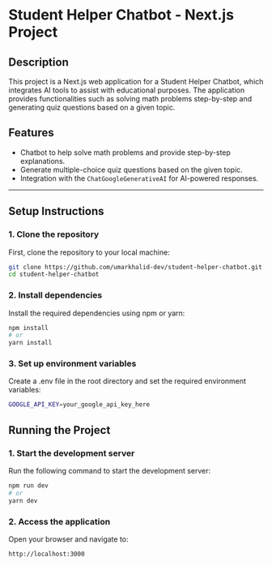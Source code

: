 # **Student Helper Chatbot - Next.js Project**

## **Description**

This project is a Next.js web application for a Student Helper Chatbot, which integrates AI tools to assist with educational purposes. The application provides functionalities such as solving math problems step-by-step and generating quiz questions based on a given topic.

## **Features**
- Chatbot to help solve math problems and provide step-by-step explanations.
- Generate multiple-choice quiz questions based on the given topic.
- Integration with the `ChatGoogleGenerativeAI` for AI-powered responses.

---

## **Setup Instructions**

### **1. Clone the repository**
First, clone the repository to your local machine:

```bash
git clone https://github.com/umarkhalid-dev/student-helper-chatbot.git
cd student-helper-chatbot
```

### **2. Install dependencies**
Install the required dependencies using npm or yarn:

```bash
npm install
# or
yarn install
```


### **3. Set up environment variables**
Create a .env file in the root directory and set the required environment variables:

```bash
GOOGLE_API_KEY=your_google_api_key_here
```

## **Running the Project**

### **1. Start the development server**
Run the following command to start the development server:
```bash
npm run dev
# or
yarn dev
```

### **2. Access the application**
Open your browser and navigate to:
```bash
http://localhost:3000
```
